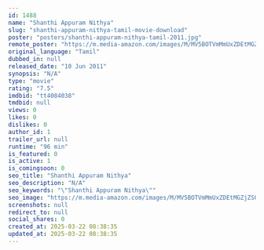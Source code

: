 ```yaml
---
id: 1488
name: "Shanthi Appuram Nithya"
slug: "shanthi-appuram-nithya-tamil-movie-download"
poster: "posters/shanthi-appuram-nithya-tamil-2011.jpg"
remote_poster: "https://m.media-amazon.com/images/M/MV5BOTVmMmUxZDEtMGZjZS00NGY1LThhMTItYTNmYjZlYmIwMzA5XkEyXkFqcGc@._V1_SX300.jpg"
original_language: "Tamil"
dubbed_in: null
released_date: "10 Jun 2011"
synopsis: "N/A"
type: "movie"
rating: "7.5"
imdbid: "tt4084038"
tmdbid: null
views: 0
likes: 0
dislikes: 0
author_id: 1
trailer_url: null
runtime: "96 min"
is_featured: 0
is_active: 1
is_comingsoon: 0
seo_title: "Shanthi Appuram Nithya"
seo_description: "N/A"
seo_keywords: "\"Shanthi Appuram Nithya\""
seo_image: "https://m.media-amazon.com/images/M/MV5BOTVmMmUxZDEtMGZjZS00NGY1LThhMTItYTNmYjZlYmIwMzA5XkEyXkFqcGc@._V1_SX300.jpg"
screenshots: null
redirect_to: null
social_shares: 0
created_at: 2025-03-22 08:38:35
updated_at: 2025-03-22 08:38:35
---
```


